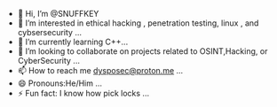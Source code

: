 - 👋 Hi, I’m @SNUFFKEY
- 👀 I’m interested in ethical hacking , penetration testing, linux , and cybsersecurity ...
- 🌱 I’m currently learning C++...
- 💞️ I’m looking to collaborate on projects related to OSINT,Hacking, or CyberSecurity ...
- 📫 How to reach me dysposec@proton.me ...
- 😄 Pronouns:He/Him ...
- ⚡ Fun fact: I know how pick locks ...

<!---
SNUFFKEY/SNUFFKEY is a ✨ special ✨ repository because its `README.md` (this file) appears on your GitHub profile.
You can click the Preview link to take a look at your changes.
--->

